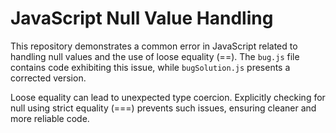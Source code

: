 # JavaScript Null Value Handling

This repository demonstrates a common error in JavaScript related to handling null values and the use of loose equality (==).  The `bug.js` file contains code exhibiting this issue, while `bugSolution.js` presents a corrected version.

Loose equality can lead to unexpected type coercion.  Explicitly checking for null using strict equality (===) prevents such issues, ensuring cleaner and more reliable code.